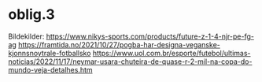 # oblig.3
Bildekilder:
https://www.nikys-sports.com/products/future-z-1-4-njr-pe-fg-ag 
https://framtida.no/2021/10/27/pogba-har-designa-veganske-kjonnsnoytrale-fotballsko 
https://www.uol.com.br/esporte/futebol/ultimas-noticias/2022/11/17/neymar-usara-chuteira-de-quase-r-2-mil-na-copa-do-mundo-veja-detalhes.htm

